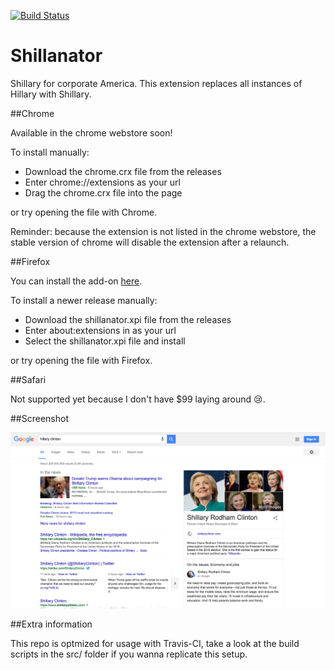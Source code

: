 [![Build Status](https://travis-ci.org/ArnaudWeyts/Shillanator.svg?branch=master)](https://travis-ci.org/ArnaudWeyts/Shillanator)
# Shillanator
Shillary for corporate America. This extension replaces all instances of Hillary with Shillary.

##Chrome

Available in the chrome webstore soon!

To install manually:
- Download the chrome.crx file from the releases
- Enter chrome://extensions as your url
- Drag the chrome.crx file into the page

or try opening the file with Chrome.

Reminder: because the extension is not listed in the chrome webstore, the stable version of chrome will disable the extension after a relaunch.

##Firefox

You can install the add-on [here](https://addons.mozilla.org/en-US/firefox/addon/shillanatorfirefox/).

To install a newer release manually:
- Download the shillanator.xpi file from the releases
- Enter about:extensions in as your url
- Select the shillanator.xpi file and install

or try opening the file with Firefox.

##Safari

Not supported yet because I don't have $99 laying around 😢.

##Screenshot

![screenshot](screenshot.png "screenshot")

##Extra information

This repo is optmized for usage with Travis-CI, take a look at the build scripts in the src/ folder if you wanna replicate this setup.
